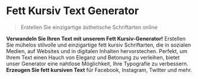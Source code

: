 # Fett Kursiv Text Generator

> Erstellen Sie einzigartige ästhetische Schriftarten online

**Verwandeln Sie Ihren Text mit unserem Fett Kursiv-Generator!** Erstellen Sie mühelos stilvolle und einzigartige fett kursiv Schriftarten, die in sozialen Medien, auf Websites und in digitalen Inhalten hervorstechen. Perfekt, um Ihrem Text einen Hauch von Eleganz und Betonung zu verleihen, bietet unser Generator eine nahtlose Möglichkeit, Ihre Typografie zu verbessern. **Erzeugen Sie fett kursiven Text** für Facebook, Instagram, Twitter und mehr.

